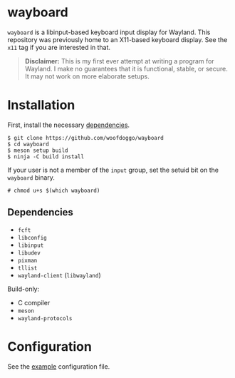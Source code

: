 # wayboard

`wayboard` is a libinput-based keyboard input display for Wayland. This
repository was previously home to an X11-based keyboard display. See the
`x11` tag if you are interested in that.

> **Disclaimer:** This is my first ever attempt at writing a program for
> Wayland. I make no guarantees that it is functional, stable, or secure.
> It may not work on more elaborate setups.

# Installation

First, install the necessary [dependencies](#dependencies).

```
$ git clone https://github.com/woofdoggo/wayboard
$ cd wayboard
$ meson setup build
$ ninja -C build install
```

If your user is not a member of the `input` group, set the setuid bit on the
`wayboard` binary.

```
# chmod u+s $(which wayboard)
```

## Dependencies

- `fcft`
- `libconfig`
- `libinput`
- `libudev`
- `pixman`
- `tllist`
- `wayland-client` (`libwayland`)

Build-only:
- C compiler
- `meson`
- `wayland-protocols`

# Configuration

See the [example](https://github.com/woofdoggo/input-display/blob/main/example.cfg)
configuration file.
